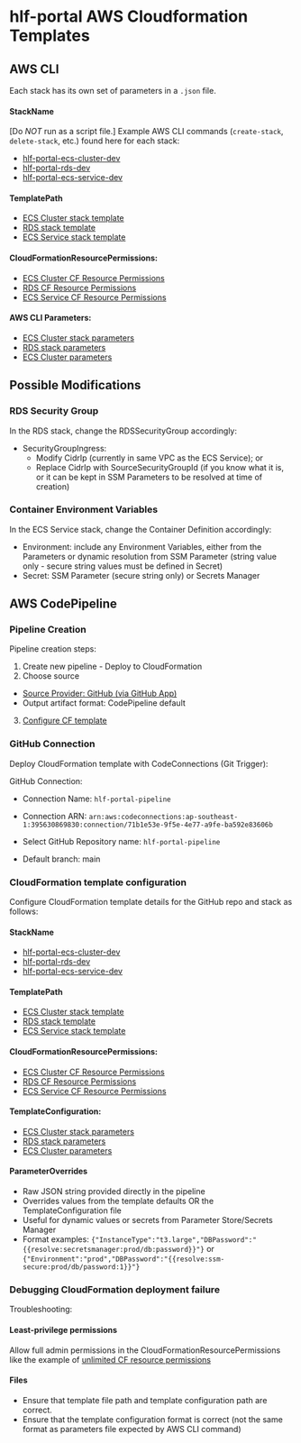 # hlf-portal AWS Cloudformation Templates

## AWS CLI

Each stack has its own set of parameters in a `.json` file.

#### StackName
[Do _NOT_ run as a script file.]  Example AWS CLI commands (`create-stack`, `delete-stack`, etc.) found here for each stack:
- [hlf-portal-ecs-cluster-dev](./ecs-develop/deploy-1-ecs-cluster.sh)
- [hlf-portal-rds-dev](./ecs-develop/deploy-2-rds.sh)
- [hlf-portal-ecs-service-dev](./ecs-develop/deploy-3-ecs-service.sh)

#### TemplatePath
- [ECS Cluster stack template](./ecs-develop/ecs-cluster-stack.yaml)
- [RDS stack template](./ecs-develop/rds-stack.yaml)
- [ECS Service stack template](./ecs-develop/ecs-service-stack.yaml)

#### CloudFormationResourcePermissions:
- [ECS Cluster CF Resource Permissions](./ecs-develop/ecs-cluster-cf-resource-permissions.json)
- [RDS CF Resource Permissions](./ecs-develop/rds-cf-resource-permissions.json)
- [ECS Service CF Resource Permissions](./ecs-develop/ecs-service-cf-resource-permissions.json)

#### AWS CLI Parameters:
- [ECS Cluster stack parameters](./ecs-develop/ecs-cluster-parameters.json)
- [RDS stack parameters](./ecs-develop/rds-parameters.json)
- [ECS Cluster parameters](./ecs-develop/ecs-service-parameters.json)

## Possible Modifications

### RDS Security Group

In the RDS stack, change the RDSSecurityGroup accordingly:
- SecurityGroupIngress: 
  - Modify CidrIp (currently in same VPC as the ECS Service); or
  - Replace CidrIp with SourceSecurityGroupId (if you know what it is, or it can be kept in SSM Parameters to be resolved at time of creation)

### Container Environment Variables

In the ECS Service stack, change the Container Definition accordingly:
- Environment: include any Environment Variables, either from the Parameters or dynamic resolution from SSM Parameter (string value only - secure string values must be defined in Secret)
- Secret: SSM Parameter (secure string only) or Secrets Manager

## AWS CodePipeline

### Pipeline Creation

Pipeline creation steps:
1. Create new pipeline - Deploy to CloudFormation
2. Choose source 
  - [Source Provider: GitHub (via GitHub App)](#github-connection)
  - Output artifact format: CodePipeline default
3. [Configure CF template](#cloudformation-template-configuration)

### GitHub Connection

Deploy CloudFormation template with CodeConnections (Git Trigger):

GitHub Connection:
- Connection Name: `hlf-portal-pipeline`
- Connection ARN: `arn:aws:codeconnections:ap-southeast-1:395630869830:connection/71b1e53e-9f5e-4e77-a9fe-ba592e83606b`

- Select GitHub Repository name: `hlf-portal-pipeline`
- Default branch: main

### CloudFormation template configuration

Configure CloudFormation template details for the GitHub repo and stack as follows:

#### StackName
- [hlf-portal-ecs-cluster-dev](./ecs-develop/deploy-1-ecs-cluster.sh)
- [hlf-portal-rds-dev](./ecs-develop/deploy-2-rds.sh)
- [hlf-portal-ecs-service-dev](./ecs-develop/deploy-3-ecs-service.sh)

#### TemplatePath
- [ECS Cluster stack template](./ecs-develop/ecs-cluster-stack.yaml)
- [RDS stack template](./ecs-develop/rds-stack.yaml)
- [ECS Service stack template](./ecs-develop/ecs-service-stack.yaml)

#### CloudFormationResourcePermissions:
- [ECS Cluster CF Resource Permissions](./ecs-develop/ecs-cluster-cf-resource-permissions.json)
- [RDS CF Resource Permissions](./ecs-develop/rds-cf-resource-permissions.json)
- [ECS Service CF Resource Permissions](./ecs-develop/ecs-service-cf-resource-permissions.json)

#### TemplateConfiguration:
- [ECS Cluster stack parameters](./ecs-develop/ecs-cluster-template-configuration.json)
- [RDS stack parameters](./ecs-develop/rds-template-configuration.json)
- [ECS Cluster parameters](./ecs-develop/ecs-service-template-configuration.json)

#### ParameterOverrides
- Raw JSON string provided directly in the pipeline
- Overrides values from the template defaults OR the TemplateConfiguration file
- Useful for dynamic values or secrets from Parameter Store/Secrets Manager
- Format examples: `{"InstanceType":"t3.large","DBPassword":"{{resolve:secretsmanager:prod/db:password}}"}` or `{"Environment":"prod","DBPassword":"{{resolve:ssm-secure:prod/db/password:1}}"}`

### Debugging CloudFormation deployment failure

Troubleshooting: 

#### Least-privilege permissions
Allow full admin permissions in the CloudFormationResourcePermissions like the example of [unlimited CF resource permissions](./ecs-develop/unlimited-cf-resource-permissions.json)

#### Files
- Ensure that template file path and template configuration path are correct.
- Ensure that the template configuration format is correct (not the same format as parameters file expected by AWS CLI command)